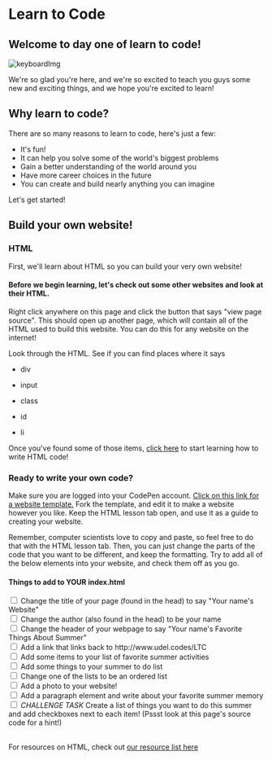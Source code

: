<h1> Learn to Code </h1>
<h2>Welcome to day one of learn to code!</h2>

![keyboardImg](https://images.unsplash.com/photo-1585676623595-e60b97115f7e?ixlib=rb-1.2.1&ixid=eyJhcHBfaWQiOjEyMDd9&auto=format&fit=crop&w=1050&q=80)
<p> We're so glad you're here, and we're so excited to teach you guys some new and exciting things, and we hope you're excited to learn!</p>
<h2> Why learn to code? </h2>
There are so many reasons to learn to code, here's just a few: 
<ul>
  <li>It's fun!</li>
  <li>It can help you solve some of the world's biggest problems</li>
  <li>Gain a better understanding of the world around you</li>
  <li>Have more career choices in the future</li>
  <li>You can create and build nearly anything you can imagine</li>
</ul>
Let's get started! 
<h2>Build your own website!</h2>

<h3>HTML</h3>
First, we'll learn about HTML so you can build your very own website!

#### Before we begin learning, let's check out some other websites and look at their HTML. 

Right click anywhere on this page and click the button that says "view page source". This should open up another page, which will contain all of the HTML used to build this website. You can do this for any website on the internet!

Look through the HTML. See if you can find places where it says 

- div

- input

- class

- id

- li

Once you've found some of those items, <a href="https://udel.codes/LTC/introtohtml/index.html" target="_blank" >click here</a> to start learning how to write HTML code! 

### Ready to write your own code? 

Make sure you are logged into your CodePen account. 
<a href="https://codepen.io/nikki-pilla/pen/PobJGdj" target="_blank" >Click on this link for a website template.</a> 
Fork the template, and edit it to make a website however you like. 
Keep the HTML lesson tab open, and use it as a guide to creating your website.

Remember, computer scientists love to copy and paste, so feel free to do that with the HTML lesson tab. 
Then, you can just change the parts of the code that you want to be different, and keep the formatting. 
Try to add all of the below elements into your website, and check them off as you go.


#### Things to add to YOUR index.html
<div>
  <input type="checkbox">
  <label>Change the title of your page (found in the head) to say "Your name's Website"</label><br>
  <input type="checkbox" >
  <label>Change the author (also found in the head) to be your name</label><br>
  <input type="checkbox" >
  <label>Change the header of your webpage to say "Your name's Favorite Things About Summer"</label><br>
  <input type="checkbox">
  <label>Add a link that links back to http://www.udel.codes/LTC</label><br> 
  <input type="checkbox">
  <label>Add some items to your list of favorite summer activities</label><br>
  <input type="checkbox" >
  <label>Add some things to your summer to do list</label><br>
  <input type="checkbox">
  <label>Change one of the lists to be an ordered list</label><br> 
  <input type="checkbox">
  <label>Add a photo to your website!</label><br>
  <input type="checkbox" >
  <label>Add a paragraph element and write about your favorite summer memory</label><br>
  <input type="checkbox" >
    <label><em>CHALLENGE TASK </em>Create a list of things you want to do this summer and add checkboxes next to each item! (Pssst look at this page's source code for a hint!)</label><br>  
</div><br>


For resources on HTML, check out [our resource list here](https://udel.codes/LTC/HTMLResources)
